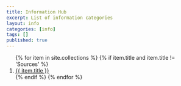 ```yaml
---
title: Information Hub
excerpt: List of information categories
layout: info
categories: [info]
tags: []
published: true
---
```


<ol>
{% for item in site.collections %}
    {% if item.title and item.title != 'Sources' %}
    <li>
        <a href="/{{ item.label }}">{{ item.title }}</a>
    </li>
    {% endif %}
{% endfor %}
</ol>
